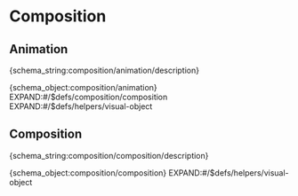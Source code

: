 # Composition


<h2 id="animation">Animation</h2>

{schema_string:composition/animation/description}

{schema_object:composition/animation}
EXPAND:#/$defs/composition/composition
EXPAND:#/$defs/helpers/visual-object


<h2 id="composition">Composition</h2>

{schema_string:composition/composition/description}

{schema_object:composition/composition}
EXPAND:#/$defs/helpers/visual-object

